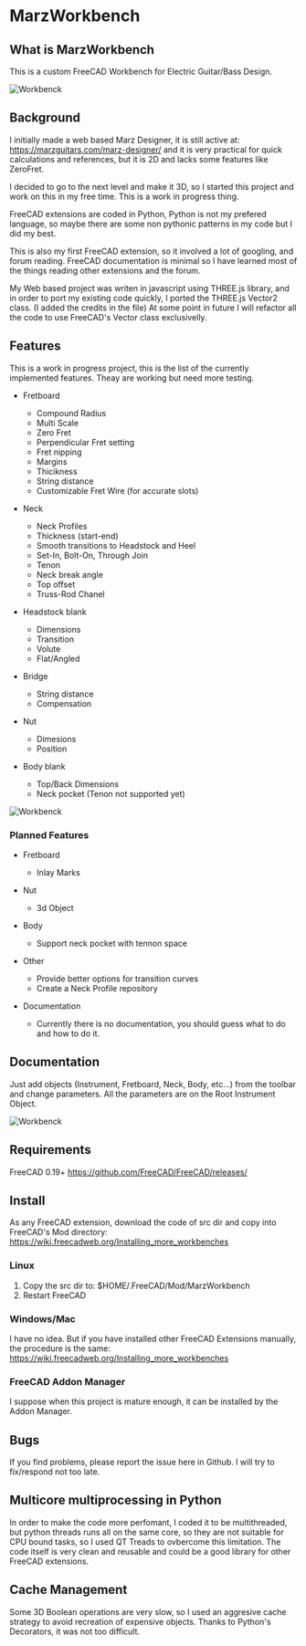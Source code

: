 # MarzWorkbench

## What is MarzWorkbench

This is a custom FreeCAD Workbench for Electric Guitar/Bass Design.

![Workbenck](https://github.com/mnesarco/MarzWorkbench/blob/master/docs/images/anim.gif)

## Background

I initially made a web based Marz Designer, it is still active at: https://marzguitars.com/marz-designer/
and it is very practical for quick calculations and references, but it is 2D and lacks some features like ZeroFret.

I decided to go to the next level and make it 3D, so I started this project and work on this in my free time. This is a work in progress thing.

FreeCAD extensions are coded in Python, Python is not my prefered language, so maybe there are some non pythonic patterns in my code but I did my best.

This is also my first FreeCAD extension, so it involved a lot of googling, and forum reading. FreeCAD documentation is minimal so I have learned most of the things reading other extensions and the forum.

My Web based project was writen in javascript using THREE.js library, and in order to port my existing code quickly, I ported the THREE.js Vector2 class. (I added the credits in the file) At some point in future I will refactor all the code to use FreeCAD's Vector class exclusivelly.

## Features

This is a work in progress project, this is the list of the currently implemented features. Theay are working but need more testing.

* Fretboard
  * Compound Radius
  * Multi Scale
  * Zero Fret
  * Perpendicular Fret setting
  * Fret nipping
  * Margins
  * Thicikness
  * String distance
  * Customizable Fret Wire (for accurate slots)

* Neck
  * Neck Profiles
  * Thickness (start-end)
  * Smooth transitions to Headstock and Heel
  * Set-In, Bolt-On, Through Join
  * Tenon
  * Neck break angle
  * Top offset
  * Truss-Rod Chanel

* Headstock blank
  * Dimensions
  * Transition
  * Volute
  * Flat/Angled

* Bridge
  * String distance
  * Compensation

* Nut
  * Dimesions
  * Position

* Body blank
  * Top/Back Dimensions
  * Neck pocket (Tenon not supported yet)


![Workbenck](https://github.com/mnesarco/MarzWorkbench/blob/master/docs/images/parameters.png)

### Planned Features

* Fretboard
  * Inlay Marks

* Nut
  * 3d Object

* Body
  * Support neck pocket with tennon space

* Other
  * Provide better options for transition curves
  * Create a Neck Profile repository

* Documentation
  * Currently there is no documentation, you should guess what to do and how to do it.

## Documentation

Just add objects (Instrument, Fretboard, Neck, Body, etc...) from the toolbar and change parameters. All the parameters are on the Root Instrument Object. 


![Workbenck](https://github.com/mnesarco/MarzWorkbench/blob/master/docs/images/toolbar.png)

## Requirements

FreeCAD 0.19+
https://github.com/FreeCAD/FreeCAD/releases/

## Install

As any FreeCAD extension, download the code of src dir and copy into FreeCAD's Mod directory: https://wiki.freecadweb.org/Installing_more_workbenches

### Linux

1. Copy the src dir to: $HOME/.FreeCAD/Mod/MarzWorkbench
2. Restart FreeCAD

### Windows/Mac

I have no idea. But if you have installed other FreeCAD Extensions manually, the procedure is the same: https://wiki.freecadweb.org/Installing_more_workbenches

### FreeCAD Addon Manager

I suppose when this project is mature enough, it can be installed by the Addon Manager.

## Bugs

If you find problems, please report the issue here in Github. I will try to fix/respond not too late.

## Multicore multiprocessing in Python

In order to make the code more perfomant, I coded it to be multithreaded, but python threads runs all on the same core, so they are not suitable for CPU bound tasks, so I used QT Treads to ovbercome this limitation. The code itself is very clean and reusable and could be a good library for other FreeCAD extensions.

## Cache Management

Some 3D Boolean operations are very slow, so I used an aggresive cache strategy to avoid recreation of expensive objects. Thanks to Python's Decorators, it was not too difficult.